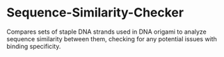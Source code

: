 # Sequence-Similarity-Checker
Compares sets of staple DNA strands used in DNA origami to analyze sequence similarity between them, checking for any potential issues with binding specificity.
